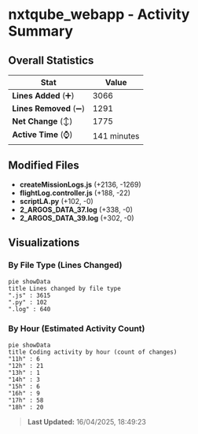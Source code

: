 # nxtqube_webapp - Activity Summary 

## Overall Statistics

| Stat                   | Value                                                             |
| ---------------------- | ----------------------------------------------------------------- |
| **Lines Added** (➕)   | 3066                                          |
| **Lines Removed** (➖) | 1291                                        |
| **Net Change** (↕)    | 1775                |
| **Active Time** (⌚)   | 141 minutes |


## Modified Files
- **createMissionLogs.js** (+2136, -1269)
- **flightLog.controller.js** (+188, -22)
- **scriptLA.py** (+102, -0)
- **2_ARGOS_DATA_37.log** (+338, -0)
- **2_ARGOS_DATA_39.log** (+302, -0)

## Visualizations

### By File Type (Lines Changed)

```mermaid
pie showData
title Lines changed by file type
".js" : 3615
".py" : 102
".log" : 640
```

### By Hour (Estimated Activity Count)

```mermaid
pie showData
title Coding activity by hour (count of changes)
"11h" : 6
"12h" : 21
"13h" : 1
"14h" : 3
"15h" : 6
"16h" : 9
"17h" : 58
"18h" : 20
```


> **Last Updated:** 16/04/2025, 18:49:23